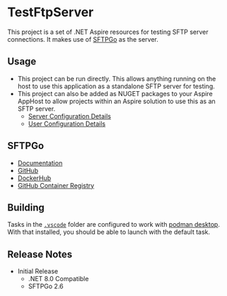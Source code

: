 # TestFtpServer

This project is a set of .NET Aspire resources for testing SFTP server connections. It makes use of [SFTPGo](https://sftpgo.com/) as the server.

## Usage

- This project can be run directly. This allows anything running on the host to use this application as a standalone SFTP server for testing.
- This project can also be added as NUGET packages to your Aspire AppHost to allow projects within an Aspire solution to use this as an SFTP server.
  - [Server Configuration Details](./TestFtpServer.SftpGo.Server/README.MD)
  - [User Configuration Details](./TestFtpServer.SftpGo.Users/README.MD)

## SFTPGo

- [Documentation](https://docs.sftpgo.com/latest/)
- [GitHub](https://github.com/drakkan/sftpgo)
- [DockerHub](https://hub.docker.com/r/drakkan/sftpgo)
- [GitHub Container Registry](https://github.com/drakkan/sftpgo/pkgs/container/sftpgo)

## Building

Tasks in the [`.vscode`](.vscode/) folder are configured to work with [podman desktop](https://podman-desktop.io/).
With that installed, you should be able to launch with the default task.

## Release Notes

- Initial Release
  - .NET 8.0 Compatible
  - SFTPGo 2.6
